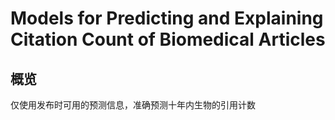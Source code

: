 # Models for Predicting and Explaining Citation Count of Biomedical Articles

## 概览

仅使用发布时可用的预测信息，准确预测十年内生物的引用计数